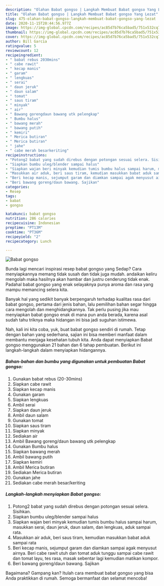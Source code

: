 ```yaml
---
description: "Olahan Babat gongso | Langkah Membuat Babat gongso Yang Lezat"
title: "Olahan Babat gongso | Langkah Membuat Babat gongso Yang Lezat"
slug: 475-olahan-babat-gongso-langkah-membuat-babat-gongso-yang-lezat
date: 2020-11-15T20:44:56.977Z
image: https://img-global.cpcdn.com/recipes/ac85d7b76ca5bad5/751x532cq70/babat-gongso-foto-resep-utama.jpg
thumbnail: https://img-global.cpcdn.com/recipes/ac85d7b76ca5bad5/751x532cq70/babat-gongso-foto-resep-utama.jpg
cover: https://img-global.cpcdn.com/recipes/ac85d7b76ca5bad5/751x532cq70/babat-gongso-foto-resep-utama.jpg
author: Bill Garcia
ratingvalue: 5
reviewcount: 12
recipeingredient:
- " babat rebus 2030mins"
- " cabe rawit"
- " kecap manis"
- " garam"
- " lengkuas"
- " serai"
- " daun jeruk"
- " daun salam"
- " tomat"
- " saus tiram"
- " minyak"
- " air"
- " Bawang gorengdaun bawang utk pelengkap"
- " Bumbu halus"
- " bawang merah"
- " bawang putih"
- " kemiri"
- " Merica butiran"
- " Merica butiran"
- " jahe"
- " cabe merah besarkeriting"
recipeinstructions:
- "Potong2 babat yang sudah direbus dengan potongan sesuai selera. Sisihkan."
- "Siapkan bumbu uleg/blender sampai halus"
- "Siapkan wajan beri minyak kemudian tumis bumbu halus sampai harum, masukkan serai, daun jeruk, daun salam, dan lengkuas, aduk sampai rata."
- "Masukkan air aduk, beri saus tiram, kemudian masukkan babat aduk sampai rata"
- "Beri kecap manis, sejumput garam dan diamkan sampai agak menyusut airnya. Beri cabe rawit utuh dan tomat aduk tunggu sampai cabe rawit dan tomat layu, tes rasa, masak sebentar lagi kemudian matikan kompor."
- "Beri bawang goreng/daun bawang. Sajikan"
categories:
- Resep
tags:
- babat
- gongso

katakunci: babat gongso 
nutrition: 286 calories
recipecuisine: Indonesian
preptime: "PT13M"
cooktime: "PT36M"
recipeyield: "2"
recipecategory: Lunch

---
```



![Babat gongso](https://img-global.cpcdn.com/recipes/ac85d7b76ca5bad5/751x532cq70/babat-gongso-foto-resep-utama.jpg)

Bunda lagi mencari inspirasi resep babat gongso yang Sedap? Cara menyiapkannya memang tidak susah dan tidak juga mudah. andaikan keliru mengolah maka hasilnya akan hambar dan justru cenderung tidak enak. Padahal babat gongso yang enak selayaknya punya aroma dan rasa yang mampu memancing selera kita.



Banyak hal yang sedikit banyak berpengaruh terhadap kualitas rasa dari babat gongso, pertama dari jenis bahan, lalu pemilihan bahan segar hingga cara mengolah dan menghidangkannya. Tak perlu pusing jika mau menyiapkan babat gongso enak di mana pun anda berada, karena asal sudah tahu triknya maka hidangan ini bisa jadi suguhan istimewa.


Nah, kali ini kita coba, yuk, buat babat gongso sendiri di rumah. Tetap dengan bahan yang sederhana, sajian ini bisa memberi manfaat dalam membantu menjaga kesehatan tubuh kita. Anda dapat menyiapkan Babat gongso menggunakan 21 bahan dan 6 tahap pembuatan. Berikut ini langkah-langkah dalam menyiapkan hidangannya.

<!--inarticleads1-->

##### Bahan-bahan dan bumbu yang digunakan untuk pembuatan Babat gongso:

1. Gunakan  babat rebus (20-30mins)
1. Siapkan  cabe rawit
1. Siapkan  kecap manis
1. Gunakan  garam
1. Siapkan  lengkuas
1. Ambil  serai
1. Siapkan  daun jeruk
1. Ambil  daun salam
1. Gunakan  tomat
1. Siapkan  saus tiram
1. Siapkan  minyak
1. Sediakan  air
1. Ambil  Bawang goreng/daun bawang utk pelengkap
1. Gunakan  Bumbu halus
1. Siapkan  bawang merah
1. Ambil  bawang putih
1. Siapkan  kemiri
1. Ambil  Merica butiran
1. Sediakan  Merica butiran
1. Gunakan  jahe
1. Sediakan  cabe merah besar/keriting




<!--inarticleads2-->

##### Langkah-langkah menyiapkan Babat gongso:

1. Potong2 babat yang sudah direbus dengan potongan sesuai selera. Sisihkan.
1. Siapkan bumbu uleg/blender sampai halus
1. Siapkan wajan beri minyak kemudian tumis bumbu halus sampai harum, masukkan serai, daun jeruk, daun salam, dan lengkuas, aduk sampai rata.
1. Masukkan air aduk, beri saus tiram, kemudian masukkan babat aduk sampai rata
1. Beri kecap manis, sejumput garam dan diamkan sampai agak menyusut airnya. Beri cabe rawit utuh dan tomat aduk tunggu sampai cabe rawit dan tomat layu, tes rasa, masak sebentar lagi kemudian matikan kompor.
1. Beri bawang goreng/daun bawang. Sajikan




Bagaimana? Gampang kan? Itulah cara membuat babat gongso yang bisa Anda praktikkan di rumah. Semoga bermanfaat dan selamat mencoba!
